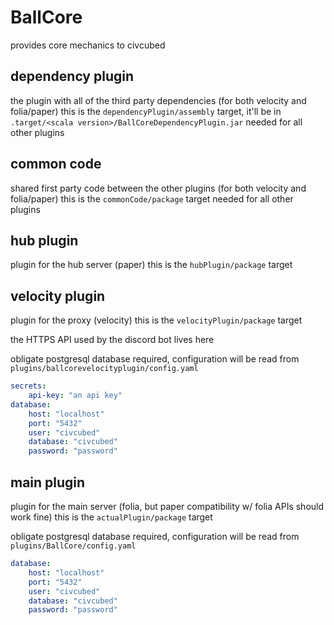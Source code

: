 # BallCore

provides core mechanics to civcubed

## dependency plugin

the plugin with all of the third party dependencies (for both velocity and folia/paper)
this is the `dependencyPlugin/assembly` target, it'll be in `.target/<scala version>/BallCoreDependencyPlugin.jar`
needed for all other plugins

## common code

shared first party code between the other plugins (for both velocity and folia/paper)
this is the `commonCode/package` target
needed for all other plugins

## hub plugin

plugin for the hub server (paper)
this is the `hubPlugin/package` target

## velocity plugin

plugin for the proxy (velocity)
this is the `velocityPlugin/package` target

the HTTPS API used by the discord bot lives here

obligate postgresql database required, configuration will be read from `plugins/ballcorevelocityplugin/config.yaml`
```yaml
secrets:
    api-key: "an api key"
database:
    host: "localhost"
    port: "5432"
    user: "civcubed"
    database: "civcubed"
    password: "password"
```

## main plugin

plugin for the main server (folia, but paper compatibility w/ folia APIs should work fine)
this is the `actualPlugin/package` target

obligate postgresql database required, configuration will be read from `plugins/BallCore/config.yaml`
```yaml
database:
    host: "localhost"
    port: "5432"
    user: "civcubed"
    database: "civcubed"
    password: "password"
```
